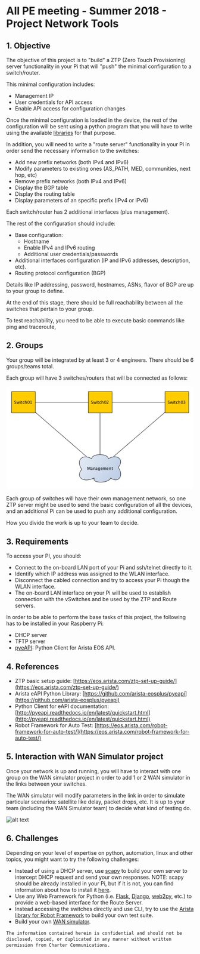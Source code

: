 
# All PE meeting - Summer 2018 - Project Network Tools

## 1. Objective

The objective of this project is to "build" a ZTP (Zero Touch Provisioning) server functionality in your Pi that will "push" the minimal configuration
to a switch/router.

This minimal configuration includes:

* Management IP
* User credentials for API access
* Enable API access for configuration changes

Once the minimal configuration is loaded in the device, the rest of the configuration will be sent using a python program that you will have to write
using the available [libraries](https://github.com/arista-eosplus/pyeapi) for that purpose.

In addition, you will need to write a "route server" functionality in your Pi in order send the necessary information to the switches:

* Add new prefix networks (both IPv4 and IPv6)
* Modify parameters to existing ones (AS_PATH, MED, communities, next hop, etc)
* Remove prefix networks (both IPv4 and IPv6)
* Display the BGP table
* Display the routing table
* Display parameters of an specific prefix (IPv4 or IPv6)

Each switch/router has 2 additional interfaces (plus management).

The rest of the configuration should include:

* Base configuration:
    * Hostname
    * Enable IPv4 and IPv6 routing
    * Additional user credentials/passwords
* Additional interfaces configuration (IP and IPv6 addresses, description, etc).
* Routing protocol configuration (BGP)

Details like IP addressing, password, hostnames, ASNs, flavor of BGP are up to your group to define.

At the end of this stage, there should be full reachability between all the switches that  pertain to your group.

To test reachability, you need to be able to execute basic commands like ping and traceroute,

## 2. Groups

Your group will be integrated by at least 3 or 4 engineers. There should be 6 groups/teams total.

Each group will have 3 switches/routers that will be connected as follows:

![alt text](All-PE-NT-Fig1.png "Network Setup")

Each group of switches will have their own management network, so one ZTP server might be used to send the basic configuration of all the
devices, and an additional Pi can be used to push any additional configuration.

How you divide the work is up to your team to decide.

## 3. Requirements

To access your PI, you should:

* Connect to the on-board LAN port of your Pi and ssh/telnet directly to it.
* Identify which IP address was assigned to the WLAN interface.
* Disconnect the cabled connection and try to access your Pi though the WLAN interface.
* The on-board LAN interface on your Pi will be used to establish connection with the vSwitches and be used by the ZTP and Route
servers.

In order to be able to perform the base tasks of this project, the following has to be installed in your Raspberry Pi:

* DHCP server
* TFTP server
* [pyeAPI](https://github.com/arista-eosplus/pyeapi): Python Client for Arista EOS API.

## 4. References

* ZTP basic setup guide: [https://eos.arista.com/ztp-set-up-guide/](https://eos.arista.com/ztp-set-up-guide/)
* Arista eAPI Python Library: [https://github.com/arista-eosplus/pyeapi](https://github.com/arista-eosplus/pyeapi)
* Python Client for eAPI documentation: [http://pyeapi.readthedocs.io/en/latest/quickstart.html](http://pyeapi.readthedocs.io/en/latest/quickstart.html)
* Robot Framework for Auto Test: [https://eos.arista.com/robot-framework-for-auto-test/](https://eos.arista.com/robot-framework-for-auto-test/)

## 5. Interaction with WAN Simulator project

Once your network is up and running, you will have to interact with one group on the WAN simulator project in order to add 1 or 2 WAN simulator
in the links between your switches.

The WAN simulator will modify parameters in the link in order to simulate particular scenarios: satellite like delay, packet drops, etc. It is up to
your team (including the WAN Simulator team) to decide what kind of testing do.

![alt text](https://github.com/allPE/Summer2018/blob/master/NetworkTools/All-PE-NT-Fig2.png "WAN Simulator Integration")

## 6. Challenges

Depending on your level of expertise on python, automation, linux and other topics, you might want to try the following challenges:

* Instead of using a DHCP server, use [scapy](https://scapy.readthedocs.io/en/latest/) to build your own server to intercept DHCP request and send your own responses. NOTE: scapy should be already installed in your Pi, but if it is not, you can find information about how to install it [here](https://github.com/secdev/scapy).
* Use any Web Framework for Python (i.e. [Flask](http://flask.pocoo.org), [Django](https://www.djangoproject.com), [web2py](https://github.com/web2py/web2py), etc.) to provide a web-based interface for the Route Server.
* Instead accessing the switches directly and use CLI, try to use the [Arista library for Robot Framework](https://github.com/aristanetworks/robotframework-aristalibrary) to build your own test suite.
* Build your own [WAN simulator](https://github.com/allPE/Summer2018/tree/master/WanSimulator).



```
The information contained herein is confidential and should not be disclosed, copied, or duplicated in any manner without written permission from Charter Communications.
```
